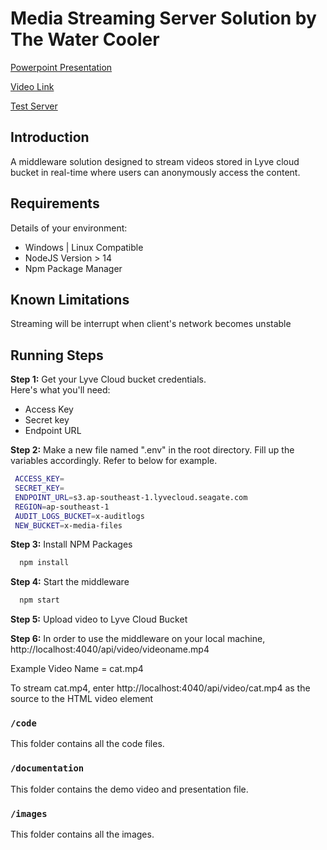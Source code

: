 # Media Streaming Server Solution by The Water Cooler
[Powerpoint Presentation](https://docs.google.com/presentation/d/10wmty7K7HCv-a3p8OxNH3ZqIrVCZ4bPY/edit?usp=sharing&ouid=104961336018066608218&rtpof=true&sd=true)

[Video Link](https://youtu.be/Nk0SmgugNwU)

[Test Server](http://lyve-cloud-frontend.s3-website-ap-southeast-1.amazonaws.com/)

## Introduction
A middleware solution designed to stream videos stored in Lyve cloud bucket in real-time where users can anonymously access the content.

## Requirements
Details of your environment: 

* Windows | Linux Compatible 
* NodeJS Version > 14
* Npm Package Manager 

## Known Limitations 
Streaming will be interrupt when client's network becomes unstable


## Running Steps
**Step 1:** Get your Lyve Cloud bucket credentials.   
Here's what you'll need:
* Access Key
* Secret key
* Endpoint URL

**Step 2:** 
Make a new file named ".env" in the root directory. Fill up the variables accordingly. 
Refer to below for example.
```bash
 ACCESS_KEY=
 SECRET_KEY=
 ENDPOINT_URL=s3.ap-southeast-1.lyvecloud.seagate.com
 REGION=ap-southeast-1
 AUDIT_LOGS_BUCKET=x-auditlogs
 NEW_BUCKET=x-media-files
```
**Step 3:**
Install NPM Packages 
```bash
  npm install
```

**Step 4:**
Start the middleware
```bash
  npm start
```

**Step 5:**
Upload video to Lyve Cloud Bucket

**Step 6:**
In order to use the middleware on your local machine, 
http://localhost:4040/api/video/videoname.mp4

Example Video Name = cat.mp4

To stream cat.mp4, enter http://localhost:4040/api/video/cat.mp4 as the source to the HTML video element 

### `/code`
This folder contains all the code files.

### `/documentation`
This folder contains the demo video and presentation file.

### `/images`
This folder contains all the images.
